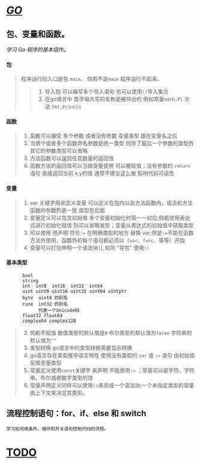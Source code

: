 # [_GO_](http://go-tour-zh.appspot.com/list)
## 包、变量和函数。
_学习 Go 程序的基本组件_。
#### 包
 > 程序运行的入口是包 `main`。 倘若不是`main` 程序运行不起来。
 >> 1. 导入包 可以编写多个导入语句 也可以使用`()`导入集合
 >> 2. 在go语言中 首字母大写的名称是被导出的 例如常量`math.Pi`  方法 `fmt.Println`
#### 函数
 > 1. 函数可以接受 多个参数 或者没有参数 变量类型 跟在变量名之后
 > 2. 当俩个或者多个函数命名参数是统一类型 则除了最后一个参数的类型外 其它的参数类型可以省略
 > 3. 方法函数可以返回任意数量的返回值
 > 4. 函数方法的返回值可以当做变量使用 可以被赋值；没有参数的 `return` 语句 直接返回当前 x,y的值 通常不建议这么做 影响代码可读性
#### 变量
 > 1. var 关键字用来定义变量 可以定义在包内以及方法函数内，语法和方法函数的参数列表一致 类型在后面
 > 2. 变量定义可以包含初始值 多个变量初始化时需一一对应;倘若使用表达式进行初始化赋值 则可以省略类型；变量从表达式的初始值中获取类型
 > 3. 可以使用 短声明 符号`:=` 在明确类型的地方 替换 var;但是`:=`不能在函数方法外使用，函数外的每个语句都必须以（`var`、`func`、等等）开始
 > 4. 变量可以打包申明一个语法块儿 如同 "导包"  使用`()`
#### 基本类型
```
      bool
      string
      int  int8  int16  int32  int64
      uint uint8 uint16 uint32 uint64 uintptr
      byte  uint8 的别名
      rune  int32 的别名
            代表一个Unicode码
      float32 float64
      complex64 complex128
   ```
 > 2. 倘若不赋值 数值类型的默认值是`0`  布尔类型的默认值为`false` 字符串的默认值为`""`
 > 3. 类型转换 go语言中的类型转换需要显示转换
 > 4. go语言存在类型推导语言特性 使用没有类型的 `var` 或 `:=` 语句 由初始值反推变量类型
 > 5. 常量定义使用`const`关键字 来声明 不能使用`:=` ；常量可以是字符、字符串、布尔或者数字类型的值
 > 6. 常量声明定义同样可以使用`()`来完成一个语法块;一个未指定类型的常量由上下文来决定其类型。

## 流程控制语句：for、if、else 和 switch
    学习如何用条件、循环和开关语句控制代码的流程。


# [TODO](http://go-tour-zh.appspot.com/flowcontrol/1)







